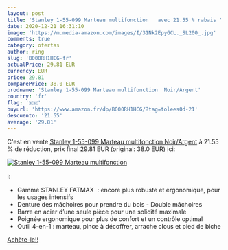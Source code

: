```yaml
---
layout: post
title: 'Stanley 1-55-099 Marteau multifonction   avec 21.55 % rabais '
date: 2020-12-21 16:31:10
image: 'https://m.media-amazon.com/images/I/31Nk2EpyGCL._SL200_.jpg'
comments: true
category: ofertas
author: ring
slug: 'B000RH1HCG-fr'
actualPrice: 29.81 EUR
currency: EUR
price: 29.81
comparePrice: 38.0 EUR
prodname: 'Stanley 1-55-099 Marteau multifonction  Noir/Argent'
country: 'fr'
flag: '🇫🇷'
buyurl: 'https://www.amazon.fr/dp/B000RH1HCG/?tag=tolees0d-21'
descuento: '21.55'
average: '29.81'
---
```


C'est en vente [Stanley 1-55-099 Marteau multifonction  Noir/Argent](https://www.amazon.fr/dp/B000RH1HCG/?tag=tolees0d-21)  à  21.55 % de réduction, prix final  29.81 EUR (original: 38.0 EUR) ici:

[![Stanley 1-55-099 Marteau multifonction  ](https://m.media-amazon.com/images/I/31Nk2EpyGCL._SL200_.jpg)](https://www.amazon.fr/dp/B000RH1HCG/?tag=tolees0d-21)

ℹ️:

- Gamme STANLEY FATMAX  : encore plus robuste et ergonomique, pour les usages intensifs
- Denture des mâchoires pour prendre du bois - Double mâchoires
- Barre en acier d’une seule pièce pour une solidité maximale
- Poignée ergonomique pour plus de confort et un contrôle optimal
- Outil 4-en-1 : marteau, pince à décoffrer, arrache clous et pied de biche

[Achète-le!!](https://www.amazon.fr/dp/B000RH1HCG/?tag=tolees0d-21)
